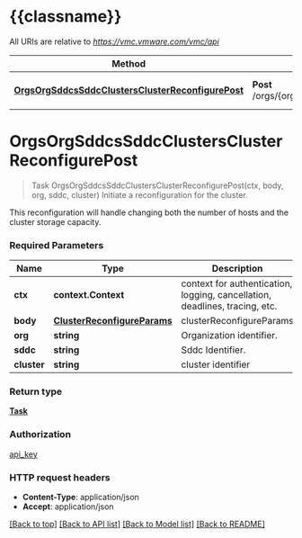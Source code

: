 # {{classname}}

All URIs are relative to *https://vmc.vmware.com/vmc/api*

Method | HTTP request | Description
------------- | ------------- | -------------
[**OrgsOrgSddcsSddcClustersClusterReconfigurePost**](ClustersApi.md#OrgsOrgSddcsSddcClustersClusterReconfigurePost) | **Post** /orgs/{org}/sddcs/{sddc}/clusters/{cluster}/reconfigure | Initiate a reconfiguration for the cluster.

# **OrgsOrgSddcsSddcClustersClusterReconfigurePost**
> Task OrgsOrgSddcsSddcClustersClusterReconfigurePost(ctx, body, org, sddc, cluster)
Initiate a reconfiguration for the cluster.

This reconfiguration will handle changing both the number of hosts and the cluster storage capacity.

### Required Parameters

Name | Type | Description  | Notes
------------- | ------------- | ------------- | -------------
 **ctx** | **context.Context** | context for authentication, logging, cancellation, deadlines, tracing, etc.
  **body** | [**ClusterReconfigureParams**](ClusterReconfigureParams.md)| clusterReconfigureParams | 
  **org** | **string**| Organization identifier. | 
  **sddc** | **string**| Sddc Identifier. | 
  **cluster** | **string**| cluster identifier | 

### Return type

[**Task**](Task.md)

### Authorization

[api_key](../README.md#api_key)

### HTTP request headers

 - **Content-Type**: application/json
 - **Accept**: application/json

[[Back to top]](#) [[Back to API list]](../README.md#documentation-for-api-endpoints) [[Back to Model list]](../README.md#documentation-for-models) [[Back to README]](../README.md)


